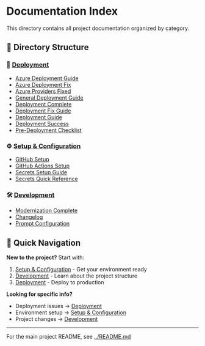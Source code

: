 # Documentation Index

This directory contains all project documentation organized by category.

## 📁 Directory Structure

### 🚀 [Deployment](./deployment/)
- [Azure Deployment Guide](./deployment/AZURE_DEPLOYMENT.md)
- [Azure Deployment Fix](./deployment/AZURE_DEPLOYMENT_FIX.md)
- [Azure Providers Fixed](./deployment/AZURE_PROVIDERS_FIXED.md)
- [General Deployment Guide](./deployment/DEPLOYMENT.md)
- [Deployment Complete](./deployment/DEPLOYMENT_COMPLETE.md)
- [Deployment Fix Guide](./deployment/DEPLOYMENT_FIX_GUIDE.md)
- [Deployment Guide](./deployment/DEPLOYMENT_GUIDE.md)
- [Deployment Success](./deployment/DEPLOYMENT_SUCCESS.md)
- [Pre-Deployment Checklist](./deployment/PRE_DEPLOYMENT_CHECKLIST.md)

### ⚙️ [Setup & Configuration](./setup/)
- [GitHub Setup](./setup/GITHUB_SETUP.md)
- [GitHub Actions Setup](./setup/GITHUB_ACTIONS_SETUP.md)
- [Secrets Setup Guide](./setup/SECRETS_SETUP_GUIDE.md)
- [Secrets Quick Reference](./setup/SECRETS_QUICK_REFERENCE.md)

### 🛠️ [Development](./development/)
- [Modernization Complete](./development/MODERNIZATION_COMPLETE.md)
- [Changelog](./development/CHANGELOG.md)
- [Prompt Configuration](./development/.prompt.md)

## 📖 Quick Navigation

**New to the project?** Start with:
1. [Setup & Configuration](./setup/) - Get your environment ready
2. [Development](./development/) - Learn about the project structure
3. [Deployment](./deployment/) - Deploy to production

**Looking for specific info?**
- Deployment issues → [Deployment](./deployment/)
- Environment setup → [Setup & Configuration](./setup/)
- Project changes → [Development](./development/)

---

For the main project README, see [../README.md](../README.md)
